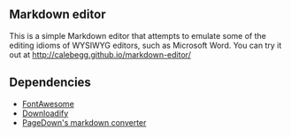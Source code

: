 Markdown editor
---------------

This is a simple Markdown editor that attempts to emulate some of the editing
idioms of WYSIWYG editors, such as Microsoft Word. You can try it out at
http://calebegg.github.io/markdown-editor/

Dependencies
------------

* [FontAwesome](http://fortawesome.github.io/Font-Awesome/)
* [Downloadify](https://github.com/dcneiner/Downloadify)
* [PageDown's markdown converter](http://code.google.com/p/pagedown/)

